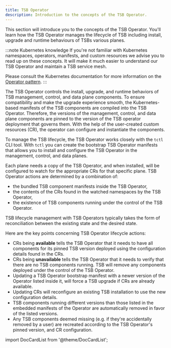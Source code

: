 ```yaml
---
title: TSB Operator
description: Introduction to the concepts of the TSB Operator.
---
```


This section will introduce you to the concepts of the TSB Operator. You'll
learn how the TSB Operator manages the lifecycle of TSB including install,
upgrade and runtime behaviours of TSBs various planes.


:::note Kubernetes knowledge 
If you're not familiar with Kubernetes namespaces, operators, manifests, and
custom resources we advise you to read up on these concepts. It will make it
much easier to understand our TSB Operator and maintain a TSB service mesh.

Please consult the Kubernetes documentation for more information on the
[Operator pattern](https://kubernetes.io/docs/concepts/extend-kubernetes/operator/).
:::

The TSB Operator controls the install, upgrade, and runtime behaviors of TSB
management, control, and data plane components. To ensure compatibility and make
the upgrade experience smooth, the Kubernetes-based manifests of the TSB
components are compiled into the TSB Operator. Therefore, the versions of the
management, control, and data plane components are pinned to the version of the
TSB operator deployment that governs them. With the help of the user-created
custom resources (CR), the operator can configure and instantiate the
components. 

To manage the TSB lifecycle, the TSB Operator works closely with the `tctl` CLI
tool. With `tctl` you can create the bootstrap TSB Operator manifests that
allows you to install and configure the TSB Operator in the management, control,
and data planes. 

Each plane needs a copy of the TSB Operator, and when installed, will be
configured to watch for the appropriate CRs for that specific plane. TSB
Operator actions are determined by a combination of:
- the bundled TSB component manifests inside the TSB Operator, 
- the contents of the CRs found in the watched namespaces by the TSB Operator, 
- the existence of TSB components running under the control of the TSB Operator.
  

TSB lifecycle management with TSB Operators typically takes the form of
reconciliation between the existing state and the desired state. 

Here are the key points concerning TSB Operator lifecycle actions:

- CRs being **available** tells the TSB Operator that it needs to have all
  components for its pinned TSB version deployed using the configuration details
  found in the CRs.
- CRs being **unavailable** tells the TSB Operator that it needs to verify that
  there are no TSB components running. TSB will remove any components deployed
  under the control of the TSB Operator.
- Updating a TSB Operator bootstrap manifest with a newer version of the
  Operator listed inside it, will force a TSB upgrade if CRs are already
  available.
- Updating CRs will reconfigure an existing TSB installation to use the new
  configuration details.
- TSB components running different versions than those listed in the embedded
  manifests of the Operator are automatically removed in favor of the listed
  versions.
- Any TSB components deemed missing (e.g. if they're accidentally removed by a
  user) are recreated according to the TSB Operator's pinned version, and CR
  configuration.




import DocCardList from '@theme/DocCardList';

<DocCardList />

